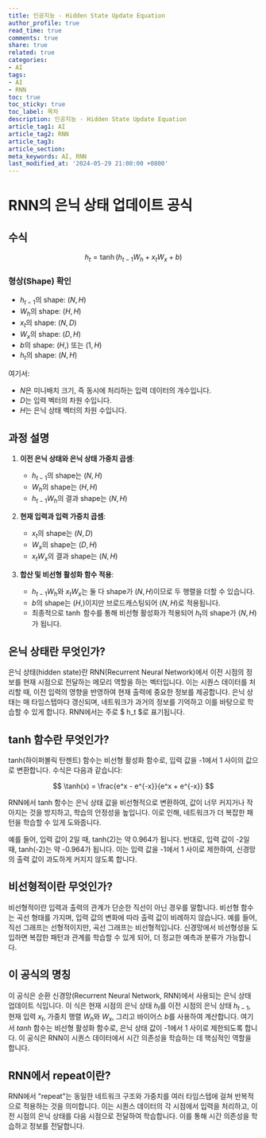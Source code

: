 ```yaml
---
title: 인공지능 - Hidden State Update Equation
author_profile: true
read_time: true
comments: true
share: true
related: true
categories:
- AI
tags:
- AI
- RNN
toc: true
toc_sticky: true
toc_label: 목차
description: 인공지능 - Hidden State Update Equation
article_tag1: AI
article_tag2: RNN
article_tag3: 
article_section: 
meta_keywords: AI, RNN
last_modified_at: '2024-05-29 21:00:00 +0800'
---
```


# RNN의 은닉 상태 업데이트 공식

## 수식
$$ h_t = \tanh(h_{t-1}W_h + x_tW_x + b) $$

### 형상(Shape) 확인
- $h_{t-1}$의 shape: $(N, H)$
- $W_h$의 shape: $(H, H)$
- $x_t$의 shape: $(N, D)$
- $W_x$의 shape: $(D, H)$
- $b$의 shape: $(H,)$ 또는 $(1, H)$
- $h_t$의 shape: $(N, H)$

여기서:
- $N$은 미니배치 크기, 즉 동시에 처리하는 입력 데이터의 개수입니다.
- $D$는 입력 벡터의 차원 수입니다.
- $H$는 은닉 상태 벡터의 차원 수입니다.

## 과정 설명
1. **이전 은닉 상태와 은닉 상태 가중치 곱셈**:
   - $h_{t-1}$의 shape는 $(N, H)$
   - $W_h$의 shape는 $(H, H)$
   - $h_{t-1}W_h$의 결과 shape는 $(N, H)$

2. **현재 입력과 입력 가중치 곱셈**:
   - $x_t$의 shape는 $(N, D)$
   - $W_x$의 shape는 $(D, H)$
   - $x_tW_x$의 결과 shape는 $(N, H)$

3. **합산 및 비선형 활성화 함수 적용**:
   - $h_{t-1}W_h$와 $x_tW_x$는 둘 다 shape가 $(N, H)$이므로 두 행렬을 더할 수 있습니다.
   - $b$의 shape는 $(H,)$이지만 브로드캐스팅되어 $(N, H)$로 적용됩니다.
   - 최종적으로 $\tanh$ 함수를 통해 비선형 활성화가 적용되어 $h_t$의 shape가 $(N, H)$가 됩니다.

## 은닉 상태란 무엇인가?
은닉 상태(hidden state)란 RNN(Recurrent Neural Network)에서 이전 시점의 정보를 현재 시점으로 전달하는 메모리 역할을 하는 벡터입니다. 이는 시퀀스 데이터를 처리할 때, 이전 입력의 영향을 반영하여 현재 출력에 중요한 정보를 제공합니다. 은닉 상태는 매 타임스텝마다 갱신되며, 네트워크가 과거의 정보를 기억하고 이를 바탕으로 학습할 수 있게 합니다. RNN에서는 주로 $ h_t $로 표기됩니다.

## tanh 함수란 무엇인가?
tanh(하이퍼볼릭 탄젠트) 함수는 비선형 활성화 함수로, 입력 값을 -1에서 1 사이의 값으로 변환합니다. 수식은 다음과 같습니다:

$$ \tanh(x) = \frac{e^x - e^{-x}}{e^x + e^{-x}} $$

RNN에서 tanh 함수는 은닉 상태 값을 비선형적으로 변환하여, 값이 너무 커지거나 작아지는 것을 방지하고, 학습의 안정성을 높입니다. 이로 인해, 네트워크가 더 복잡한 패턴을 학습할 수 있게 도와줍니다.

예를 들어, 입력 값이 2일 때, tanh(2)는 약 0.964가 됩니다. 반대로, 입력 값이 -2일 때, tanh(-2)는 약 -0.964가 됩니다. 이는 입력 값을 -1에서 1 사이로 제한하여, 신경망의 출력 값이 과도하게 커지지 않도록 합니다.

## 비선형적이란 무엇인가?
비선형적이란 입력과 출력의 관계가 단순한 직선이 아닌 경우를 말합니다. 비선형 함수는 곡선 형태를 가지며, 입력 값의 변화에 따라 출력 값이 비례하지 않습니다. 예를 들어, 직선 그래프는 선형적이지만, 곡선 그래프는 비선형적입니다. 신경망에서 비선형성을 도입하면 복잡한 패턴과 관계를 학습할 수 있게 되어, 더 정교한 예측과 분류가 가능합니다.

## 이 공식의 명칭
이 공식은 순환 신경망(Recurrent Neural Network, RNN)에서 사용되는 은닉 상태 업데이트 식입니다. 이 식은 현재 시점의 은닉 상태 $h_t$를 이전 시점의 은닉 상태 $h_{t-1}$, 현재 입력 $x_t$, 가중치 행렬 $W_h$와 $W_x$, 그리고 바이어스 $b$를 사용하여 계산합니다. 여기서 $tanh$ 함수는 비선형 활성화 함수로, 은닉 상태 값이 -1에서 1 사이로 제한되도록 합니다. 이 공식은 RNN이 시퀀스 데이터에서 시간 의존성을 학습하는 데 핵심적인 역할을 합니다.

## RNN에서 repeat이란?
RNN에서 "repeat"는 동일한 네트워크 구조와 가중치를 여러 타임스텝에 걸쳐 반복적으로 적용하는 것을 의미합니다. 이는 시퀀스 데이터의 각 시점에서 입력을 처리하고, 이전 시점의 은닉 상태를 다음 시점으로 전달하여 학습합니다. 이를 통해 시간 의존성을 학습하고 정보를 전달합니다.
